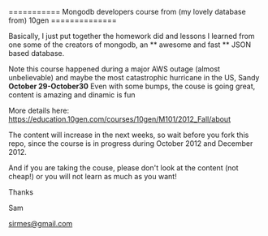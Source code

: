 
=========== Mongodb developers course from (my lovely database from) 10gen ==============

Basically, I just put together the homework did and lessons I learned from one 
some of the creators of mongodb, an ** awesome and fast ** JSON based database.  

Note this course happened during a major AWS outage (almost unbelievable) and 
maybe the most catastrophic hurricane in the US, Sandy **October 29-October30** 
Even with some bumps, the couse is going great, content is amazing and dinamic is fun

More details here: https://education.10gen.com/courses/10gen/M101/2012_Fall/about

The content will increase in the next weeks, so wait before you fork this repo, since
the course is in progress during October 2012 and December 2012.

And if you are taking the couse, please don't look at the content (not cheap!)
or you will not learn as much as you want!

Thanks

Sam

sirmes@gmail.com


